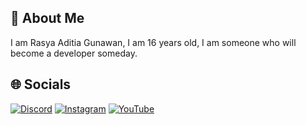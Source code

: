 ## 💫 About Me
I am Rasya Aditia Gunawan, I am 16 years old, I am someone who will become a developer someday.

## 🌐 Socials
[![Discord](https://img.shields.io/badge/Discord-%237289DA.svg?logo=discord&logoColor=white)]([https://discord.gg/8Tmrybc6MP](https://discord.gg/SfWwqHXzAd)) [![Instagram](https://img.shields.io/badge/Instagram-%23E4405F.svg?logo=Instagram&logoColor=white)](https://www.instagram.com/_rasyaadt_3/) [![YouTube](https://img.shields.io/badge/YouTube-%23FF0000.svg?logo=YouTube&logoColor=white)](https://youtube.com/@Rasya03)
